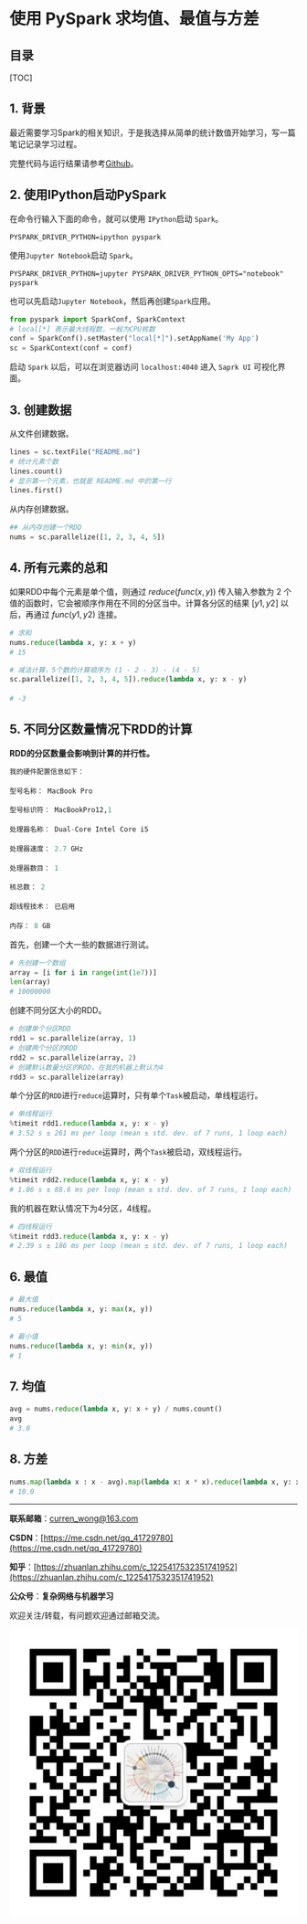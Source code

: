使用 PySpark 求均值、最值与方差
===

目录
---

[TOC]

## 1. 背景

最近需要学习Spark的相关知识，于是我选择从简单的统计数值开始学习，写一篇笔记记录学习过程。

完整代码与运行结果请参考[Github](https://github.com/CurrenWong/LearnSparkFromZero)。

## 2. 使用IPython启动PySpark

在命令行输入下面的命令，就可以使用 `IPython`启动 `Spark`。

```shell
PYSPARK_DRIVER_PYTHON=ipython pyspark
```

使用`Jupyter Notebook`启动 `Spark`。

```shell
PYSPARK_DRIVER_PYTHON=jupyter PYSPARK_DRIVER_PYTHON_OPTS="notebook" pyspark
```

也可以先启动`Jupyter Notebook`，然后再创建`Spark`应用。

```python
from pyspark import SparkConf, SparkContext
# local[*] 表示最大线程数，一般为CPU核数
conf = SparkConf().setMaster("local[*]").setAppName('My App')
sc = SparkContext(conf = conf)
```

启动 `Spark` 以后，可以在浏览器访问 `localhost:4040` 进入 `Saprk UI` 可视化界面。

## 3. 创建数据

从文件创建数据。

```python
lines = sc.textFile("README.md")
# 统计元素个数
lines.count()
# 显示第一个元素，也就是 README.md 中的第一行
lines.first()
```

从内存创建数据。

```python
## 从内存创建一个RDD
nums = sc.parallelize([1, 2, 3, 4, 5])
```

## 4. 所有元素的总和

如果RDD中每个元素是单个值，则通过 $reduce(func(x, y))$ 传入输入参数为 $2$ 个值的函数时，它会被顺序作用在不同的分区当中。计算各分区的结果 $[y1, y2]$ 以后，再通过 $func(y1, y2)$ 连接。

```python
# 求和
nums.reduce(lambda x, y: x + y)
# 15
```

```python
# 减法计算，5个数的计算顺序为 (1 - 2 - 3) - (4 - 5)
sc.parallelize([1, 2, 3, 4, 5]).reduce(lambda x, y: x - y)

# -3
```

## 5. 不同分区数量情况下RDD的计算

**RDD的分区数量会影响到计算的并行性。**

```python
我的硬件配置信息如下：

型号名称： MacBook Pro

型号标识符： MacBookPro12,1

处理器名称： Dual-Core Intel Core i5

处理器速度： 2.7 GHz

处理器数目： 1

核总数： 2

超线程技术： 已启用

内存： 8 GB
```

首先，创建一个大一些的数据进行测试。

```python
# 先创建一个数组
array = [i for i in range(int(1e7))]
len(array)
# 10000000
```

创建不同分区大小的RDD。

```python
# 创建单个分区RDD
rdd1 = sc.parallelize(array, 1)
# 创建两个分区的RDD
rdd2 = sc.parallelize(array, 2)
# 创建默认数量分区的RDD，在我的机器上默认为4
rdd3 = sc.parallelize(array)
```

单个分区的`RDD`进行`reduce`运算时，只有单个`Task`被启动，单线程运行。

```python
# 单线程运行
%timeit rdd1.reduce(lambda x, y: x - y)
# 3.52 s ± 261 ms per loop (mean ± std. dev. of 7 runs, 1 loop each)
```

两个分区的`RDD`进行`reduce`运算时，两个`Task`被启动，双线程运行。

```python
# 双线程运行
%timeit rdd2.reduce(lambda x, y: x - y)
# 1.86 s ± 88.6 ms per loop (mean ± std. dev. of 7 runs, 1 loop each)
```

我的机器在默认情况下为4分区，4线程。

```python
# 四线程运行
%timeit rdd3.reduce(lambda x, y: x - y)
# 2.39 s ± 186 ms per loop (mean ± std. dev. of 7 runs, 1 loop each)
```

## 6. 最值

```python
# 最大值
nums.reduce(lambda x, y: max(x, y))
# 5
```

```python
# 最小值
nums.reduce(lambda x, y: min(x, y))
# 1
```

## 7. 均值

```python
avg = nums.reduce(lambda x, y: x + y) / nums.count()
avg
# 3.0
```

## 8. 方差

```python
nums.map(lambda x : x - avg).map(lambda x: x * x).reduce(lambda x, y: x + y)
# 10.0
```

---

**联系邮箱**：curren_wong@163.com

**CSDN**：[https://me.csdn.net/qq_41729780](https://me.csdn.net/qq_41729780)

**知乎**：[https://zhuanlan.zhihu.com/c_1225417532351741952](https://zhuanlan.zhihu.com/c_1225417532351741952)

**公众号**：**复杂网络与机器学习**

欢迎关注/转载，有问题欢迎通过邮箱交流。

![二维码](../../img/WeChat/QRCode.jpg)
